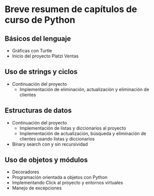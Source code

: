 # Breve resumen de capítulos de curso de Python

## Básicos del lenguaje
- Gráficas con Turtle
- Inicio del proyecto Platzi Ventas

## Uso de strings y ciclos
- Continuación del proyecto
    - Implementación de eliminación, actualización y eliminación de clientes

## Estructuras de datos
- Continuación del proyecto 
    - Implementación de listas y diccionarios al proyecto
    - Implementación de actualización, búsqueda y eliminación de clientes usando listas y diccionarios
-  Binary search con y sin recursividad

## Uso de objetos y módulos
- Decoradores
- Programación orientada a objetos con Python
- Implementando Click al proyecto y entornos virtuales
- Manejo de excepciones